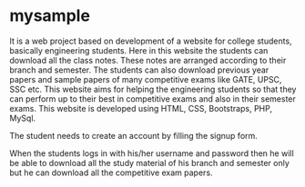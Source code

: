 # mysample



It is a web project based on development of a website for college students, basically engineering students. Here in this website the students can download all the class notes. These notes are arranged according to their branch and semester. The students can also download previous year papers and sample papers of many competitive exams like GATE, UPSC, SSC etc. This website aims for helping the engineering students so that they can perform up to their best in competitive exams and also in their semester exams. This website is developed using HTML, CSS, Bootstraps, PHP, MySql.



The student needs to create an account by filling the signup form.


When the students logs in with his/her username and password then he will be able to download all the study material of his branch and semester only but he can download all the competitive exam papers.

